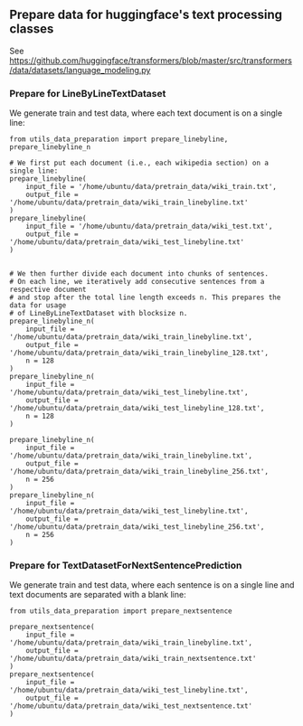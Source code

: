 ## Prepare data for huggingface's text processing classes

See https://github.com/huggingface/transformers/blob/master/src/transformers/data/datasets/language_modeling.py

### Prepare for LineByLineTextDataset

We generate train and test data, where each text document is on a single line:
```
from utils_data_preparation import prepare_linebyline, prepare_linebyline_n

# We first put each document (i.e., each wikipedia section) on a single line: 
prepare_linebyline(
    input_file = '/home/ubuntu/data/pretrain_data/wiki_train.txt', 
    output_file = '/home/ubuntu/data/pretrain_data/wiki_train_linebyline.txt'
)
prepare_linebyline(
    input_file = '/home/ubuntu/data/pretrain_data/wiki_test.txt', 
    output_file = '/home/ubuntu/data/pretrain_data/wiki_test_linebyline.txt'
)


# We then further divide each document into chunks of sentences.
# On each line, we iteratively add consecutive sentences from a respective document
# and stop after the total line length exceeds n. This prepares the data for usage 
# of LineByLineTextDataset with blocksize n.
prepare_linebyline_n(
    input_file = '/home/ubuntu/data/pretrain_data/wiki_train_linebyline.txt', 
    output_file = '/home/ubuntu/data/pretrain_data/wiki_train_linebyline_128.txt',
    n = 128
)
prepare_linebyline_n(
    input_file = '/home/ubuntu/data/pretrain_data/wiki_test_linebyline.txt', 
    output_file = '/home/ubuntu/data/pretrain_data/wiki_test_linebyline_128.txt',
    n = 128
)

prepare_linebyline_n(
    input_file = '/home/ubuntu/data/pretrain_data/wiki_train_linebyline.txt', 
    output_file = '/home/ubuntu/data/pretrain_data/wiki_train_linebyline_256.txt',
    n = 256
)
prepare_linebyline_n(
    input_file = '/home/ubuntu/data/pretrain_data/wiki_test_linebyline.txt', 
    output_file = '/home/ubuntu/data/pretrain_data/wiki_test_linebyline_256.txt',
    n = 256
)
```

### Prepare for TextDatasetForNextSentencePrediction

We generate train and test data, where each sentence is on a single line and text documents are separated with a blank line:
```
from utils_data_preparation import prepare_nextsentence

prepare_nextsentence(
    input_file = '/home/ubuntu/data/pretrain_data/wiki_train_linebyline.txt',
    output_file = '/home/ubuntu/data/pretrain_data/wiki_train_nextsentence.txt'
)
prepare_nextsentence(
    input_file = '/home/ubuntu/data/pretrain_data/wiki_test_linebyline.txt', 
    output_file = '/home/ubuntu/data/pretrain_data/wiki_test_nextsentence.txt'
)
```
